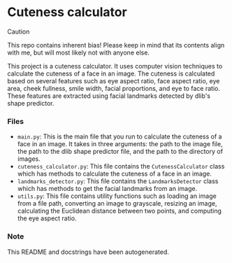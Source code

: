 # Cuteness calculator

> [!CAUTION]
> This repo contains inherent bias! Please keep in mind that its contents align with me, but will most likely not with anyone else.


This project is a cuteness calculator. It uses computer vision techniques to calculate the cuteness of a face in an image. The cuteness is calculated based on several features such as eye aspect ratio, face aspect ratio, eye area, cheek fullness, smile width, facial proportions, and eye to face ratio. These features are extracted using facial landmarks detected by dlib's shape predictor.

### Files

* `main.py`: This is the main file that you run to calculate the cuteness of a face in an image. It takes in three arguments: the path to the image file, the path to the dlib shape predictor file, and the path to the directory of images.
* `cuteness_calculator.py`: This file contains the `CutenessCalculator` class which has methods to calculate the cuteness of a face in an image.
* `landmarks_detector.py`: This file contains the `LandmarksDetector` class which has methods to get the facial landmarks from an image.
* `utils.py`: This file contains utility functions such as loading an image from a file path, converting an image to grayscale, resizing an image, calculating the Euclidean distance between two points, and computing the eye aspect ratio.

### Note

This README and docstrings have been autogenerated.